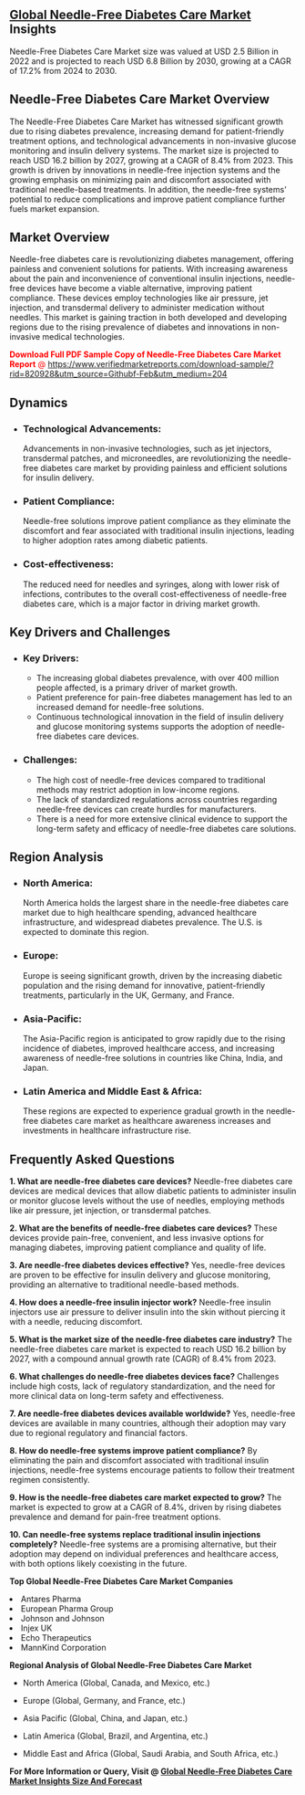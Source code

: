 <h2><a href="https://www.verifiedmarketreports.com/download-sample/?rid=820928&amp;utm_source=Githubf&amp;utm_medium=204" target="_blank">Global Needle-Free Diabetes Care Market</a> Insights</h2><p>Needle-Free Diabetes Care Market size was valued at USD 2.5 Billion in 2022 and is projected to reach USD 6.8 Billion by 2030, growing at a CAGR of 17.2% from 2024 to 2030.</p><p> <h2>Needle-Free Diabetes Care Market Overview</h2> <p>The Needle-Free Diabetes Care Market has witnessed significant growth due to rising diabetes prevalence, increasing demand for patient-friendly treatment options, and technological advancements in non-invasive glucose monitoring and insulin delivery systems. The market size is projected to reach USD 16.2 billion by 2027, growing at a CAGR of 8.4% from 2023. This growth is driven by innovations in needle-free injection systems and the growing emphasis on minimizing pain and discomfort associated with traditional needle-based treatments. In addition, the needle-free systems' potential to reduce complications and improve patient compliance further fuels market expansion.</p> <h2>Market Overview</h2> <p>Needle-free diabetes care is revolutionizing diabetes management, offering painless and convenient solutions for patients. With increasing awareness about the pain and inconvenience of conventional insulin injections, needle-free devices have become a viable alternative, improving patient compliance. These devices employ technologies like air pressure, jet injection, and transdermal delivery to administer medication without needles. This market is gaining traction in both developed and developing regions due to the rising prevalence of diabetes and innovations in non-invasive medical technologies.</p> <p><p><span class=""><span style="color: #ff0000;"><strong>Download Full PDF Sample Copy of Needle-Free Diabetes Care Market Report</strong> @ </span><a href="https://www.verifiedmarketreports.com/download-sample/?rid=820928&amp;utm_source=Githubf-Feb&amp;utm_medium=204" target="_blank">https://www.verifiedmarketreports.com/download-sample/?rid=820928&amp;utm_source=Githubf-Feb&amp;utm_medium=204</a></span></p></p> <h2>Dynamics</h2> <ul> <li><h3>Technological Advancements:</h3> Advancements in non-invasive technologies, such as jet injectors, transdermal patches, and microneedles, are revolutionizing the needle-free diabetes care market by providing painless and efficient solutions for insulin delivery.</li> <li><h3>Patient Compliance:</h3> Needle-free solutions improve patient compliance as they eliminate the discomfort and fear associated with traditional insulin injections, leading to higher adoption rates among diabetic patients.</li> <li><h3>Cost-effectiveness:</h3> The reduced need for needles and syringes, along with lower risk of infections, contributes to the overall cost-effectiveness of needle-free diabetes care, which is a major factor in driving market growth.</li> </ul> <h2>Key Drivers and Challenges</h2> <ul> <li><h3>Key Drivers:</h3> <ul> <li>The increasing global diabetes prevalence, with over 400 million people affected, is a primary driver of market growth.</li> <li>Patient preference for pain-free diabetes management has led to an increased demand for needle-free solutions.</li> <li>Continuous technological innovation in the field of insulin delivery and glucose monitoring systems supports the adoption of needle-free diabetes care devices.</li> </ul> </li> <li><h3>Challenges:</h3> <ul> <li>The high cost of needle-free devices compared to traditional methods may restrict adoption in low-income regions.</li> <li>The lack of standardized regulations across countries regarding needle-free devices can create hurdles for manufacturers.</li> <li>There is a need for more extensive clinical evidence to support the long-term safety and efficacy of needle-free diabetes care solutions.</li> </ul> </li> </ul> <h2>Region Analysis</h2> <ul> <li><h3>North America:</h3> North America holds the largest share in the needle-free diabetes care market due to high healthcare spending, advanced healthcare infrastructure, and widespread diabetes prevalence. The U.S. is expected to dominate this region.</li> <li><h3>Europe:</h3> Europe is seeing significant growth, driven by the increasing diabetic population and the rising demand for innovative, patient-friendly treatments, particularly in the UK, Germany, and France.</li> <li><h3>Asia-Pacific:</h3> The Asia-Pacific region is anticipated to grow rapidly due to the rising incidence of diabetes, improved healthcare access, and increasing awareness of needle-free solutions in countries like China, India, and Japan.</li> <li><h3>Latin America and Middle East & Africa:</h3> These regions are expected to experience gradual growth in the needle-free diabetes care market as healthcare awareness increases and investments in healthcare infrastructure rise.</li> </ul> <h2>Frequently Asked Questions</h2> <p><strong>1. What are needle-free diabetes care devices?</strong> Needle-free diabetes care devices are medical devices that allow diabetic patients to administer insulin or monitor glucose levels without the use of needles, employing methods like air pressure, jet injection, or transdermal patches.</p> <p><strong>2. What are the benefits of needle-free diabetes care devices?</strong> These devices provide pain-free, convenient, and less invasive options for managing diabetes, improving patient compliance and quality of life.</p> <p><strong>3. Are needle-free diabetes devices effective?</strong> Yes, needle-free devices are proven to be effective for insulin delivery and glucose monitoring, providing an alternative to traditional needle-based methods.</p> <p><strong>4. How does a needle-free insulin injector work?</strong> Needle-free insulin injectors use air pressure to deliver insulin into the skin without piercing it with a needle, reducing discomfort.</p> <p><strong>5. What is the market size of the needle-free diabetes care industry?</strong> The needle-free diabetes care market is expected to reach USD 16.2 billion by 2027, with a compound annual growth rate (CAGR) of 8.4% from 2023.</p> <p><strong>6. What challenges do needle-free diabetes devices face?</strong> Challenges include high costs, lack of regulatory standardization, and the need for more clinical data on long-term safety and effectiveness.</p> <p><strong>7. Are needle-free diabetes devices available worldwide?</strong> Yes, needle-free devices are available in many countries, although their adoption may vary due to regional regulatory and financial factors.</p> <p><strong>8. How do needle-free systems improve patient compliance?</strong> By eliminating the pain and discomfort associated with traditional insulin injections, needle-free systems encourage patients to follow their treatment regimen consistently.</p> <p><strong>9. How is the needle-free diabetes care market expected to grow?</strong> The market is expected to grow at a CAGR of 8.4%, driven by rising diabetes prevalence and demand for pain-free treatment options.</p> <p><strong>10. Can needle-free systems replace traditional insulin injections completely?</strong> Needle-free systems are a promising alternative, but their adoption may depend on individual preferences and healthcare access, with both options likely coexisting in the future.</p> </p><p><strong>Top Global Needle-Free Diabetes Care Market Companies</strong></p><div data-test-id=""><p><li>Antares Pharma</li><li> European Pharma Group</li><li> Johnson and Johnson</li><li> Injex UK</li><li> Echo Therapeutics</li><li> MannKind Corporation</li></p><div><strong>Regional Analysis of&nbsp;Global Needle-Free Diabetes Care Market</strong></div><ul><li dir="ltr"><p dir="ltr">North America&nbsp;(Global, Canada, and Mexico, etc.)</p></li><li dir="ltr"><p dir="ltr">Europe (Global, Germany, and France, etc.)</p></li><li dir="ltr"><p dir="ltr">Asia Pacific&nbsp;(Global, China, and Japan, etc.)</p></li><li dir="ltr"><p dir="ltr">Latin America&nbsp;(Global, Brazil, and Argentina, etc.)</p></li><li dir="ltr">Middle East and Africa&nbsp;(Global, Saudi Arabia, and South Africa, etc.)</li></ul><p><strong>For More Information or Query, Visit @&nbsp;</strong><strong><a href="https://www.verifiedmarketreports.com/product/needle-free-diabetes-care-market/?utm_source=Githubf&amp;utm_medium=204" target="_blank">Global Needle-Free Diabetes Care Market Insights Size And Forecast</a></strong></p></div>
